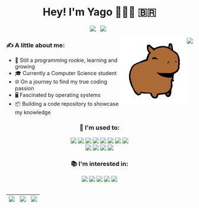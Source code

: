 <!--
Olá! Se você está lendo isso, provavelmente teve algum tipo de interesse em meu perfil.
Se você quiser usar este código para criar seu próprio perfil, fique à vontade!
A única coisa que peço é que você deixe o link para este repositório no seu perfil.
(e que substitua as informações com as suas, é claro)

Se você tiver alguma dúvida, pode me contatar pelo Discord, não tem problema.
-->

<!-- Título central -->
<h1 align="center">Hey! I'm Yago 👨🏻‍💻 🇧🇷</h1>

<!-- Seção de links para redes sociais ou contato -->
<!--
Coloque aqui os links para as suas redes sociais. Altere o "href" para o link que deseja usar
e o "src" para o ícone da rede social que deseja usar. Você pode encontrar todos os ícones
disponíveis em https://simpleicons.org/.
 -->
<div id="links" align="center" width="25">
  <a href="mailto:yagoprs.santoscontato@gmail.com"><img src="https://img.shields.io/badge/-Gmail-%23333?style=for-the-badge&logo=gmail&logoColor=white"></a> &nbsp;
  <a href="https://discord.gg/NbMQUPjHz7"><img src="https://img.shields.io/badge-Discord-5865F2?style=for-the-badge&logo=discord&logoColor=white"></a> &nbsp;
</div>

<!-- Seção de introdução pessoal -->
<!--
Coloque aqui as suas informações pessoais. Eu recomendo que você faça um texto curto, mas
que seja o suficiente para que as pessoas saibam quem você é. Seja criativo!
 -->
<p id="bio"></p>

<!-- Imagens à direita -->
<!--
Coloque aqui as imagens que você deseja exibir à direita do seu perfil. Você pode colocar
quantas imagens quiser, mas eu recomendo que você não coloque mais do que 2. Você pode
também alterar o tamanho das imagens, mas eu recomendo que você não altere o tamanho
vertical das imagens, pois isso pode quebrar o layout do seu perfil.
 
Além disso, não utilize as mesmas imagens que eu estou usando aqui. Você pode encontrar
imagens gratuitas pela internet ou criar as suas próprias (como eu fiz).
 -->
<div id="image">
  <img src="assets/laptopLinux.gif" height="170" align="right"/>
  <img src="assets/capybara.gif" height="180" align="right"/>
</div>


<!-- Seção de informações pessoais -->
<!--
Coloque aqui as suas informações pessoais. Você pode colocar quantas informações quiser,
mas eu recomendo que você deixe o tamanho da lista proporcional ao tamanho da imagem que
você colocou ao lado dessa lista.

Aqui, você pode colocar informações como o seu nome, idade, localização, ou fazer como eu
e colocar informações mais pessoais, como hobbies, interesses, etc.
 -->
<div id="aboutme" align="left"> 
  <h3>✍ A little about me:</h3>
  <ul>
    <li>🌱 Still a programming rookie, learning and growing</li>
    <li>🎓 Currently a Computer Science student</li>
    <li>🌐 On a journey to find my true coding passion</li>
    <li>🖥️ Fascinated by operating systems</li>
    <li>📦 Building a code repository to showcase my knowledge</li>
  </ul>
</div>


<!-- Seção de habilidades e ferramentas -->
<!--
Coloque aqui as suas habilidades e ferramentas que você utiliza. Você pode colocar quantas
habilidades e ferramentas quiser. Eu recomendo colocar em grande quantidade mas não exagere.

Essa seção é dividida em duas partes: "I'm used to" e "I'm interested in".
-->
<div id="tech" align="center">
  <div id="skills">
    <!--
    Coloque aqui colocar as habilidades e ferramentas que você já utiliza ou tem mais
    experiência. Não tem problema colocar muitas, mostre o que você sabe!
    -->
    <h3>🧠 I'm used to:</h3>
    <!-- Deixe o "#" em href para tornar os links não clicáveis -->
    <a href="#"><img src="https://img.shields.io/badge/Python-blue?style=for-the-badge&logo=python&logoColor=white"></a>
    <a href="#"><img src="https://img.shields.io/badge/Java-orange?style=for-the-badge&logo=java&logoColor=white"></a>
    <a href="#"><img src="https://img.shields.io/badge/C-A8B9CC?style=for-the-badge&logo=c&logoColor=white"></a>
    <a href="#"><img src="https://img.shields.io/badge/C++-blue?style=for-the-badge&logo=c%2B%2B&logoColor=white"></a>
    <a href="#"><img src="https://img.shields.io/badge/Git-F05032?style=for-the-badge&logo=git&logoColor=white"></a>
    <a href="#"><img src="https://img.shields.io/badge/Bash-4EAA25?style=for-the-badge&logo=gnu-bash&logoColor=white"></a>
    <a href="#"><img src="https://img.shields.io/badge/Vim-019733?style=for-the-badge&logo=vim&logoColor=white"></a>
    <a href="#"><img src="https://img.shields.io/badge/VS%20Code-007ACC?style=for-the-badge&logo=visual-studio-code&logoColor=white"></a><br>
    <a href="#"><img src="https://img.shields.io/badge/Linux-FCC624?style=for-the-badge&logo=linux&logoColor=white"></a>
    <a href="#"><img src="https://img.shields.io/badge/Windows-0078D6?style=for-the-badge&logo=windows&logoColor=white"></a>
    <a href="#"><img src="https://img.shields.io/badge/Canva-00C4CC?style=for-the-badge&logo=canva&logoColor=white"></a>
    <a href="#"><img src="https://img.shields.io/badge/Notion-000000?style=for-the-badge&logo=notion&logoColor=white"></a>
  </div>
  
  <div id="interesting">
    <!--
    Coloque aqui as habilidades e ferramentas que você tem interesse em aprender. Aqui eu
    recomendo que você coloque poucas, mas que você REALMENTE tenha interesse em aprender.
    -->
    <h3>📚 I'm interested in:</h3>
    <!-- Deixe o "#" em href para tornar os links não clicáveis -->
    <a href="#"><img src="https://img.shields.io/badge/Raspberry%20Pi-C51A4A?style=for-the-badge&logo=raspberry-pi&logoColor=white"></a>
    <a href="#"><img src="https://img.shields.io/badge/Docker-2496ED?style=for-the-badge&logo=docker&logoColor=white"></a>
    <a href="#"><img src="https://img.shields.io/badge/Debian-A81D33?style=for-the-badge&logo=debian&logoColor=white"></a>
    <a href="#"><img src="https://img.shields.io/badge/Arch-1793D1?style=for-the-badge&logo=arch-linux&logoColor=white"></a>
    <a href="#"><img src="https://img.shields.io/badge/Kali-557C94?style=for-the-badge&logo=kali-linux&logoColor=white"></a>
  </div>
</div>

<br>

<!-- Seção de estatísticas -->
<!--
Aqui eu fiz uma seção de estatísticas para o meu perfil. Você pode fazer uma também, mas
eu recomendo que você não copie o meu código. Você pode pesquisar por outras formas de
fazer uma seção de estatísticas para o seu perfil.

Caso esteja se perguntando, sim, existem outras formas de fazer essa mesma seção de
estatísticas usando tables, mas fiquei com preguiça de fazer isso. Simples assim.

Caso insista em utilizar, você pode alterar o tema das estatísticas e o nome de usuário
para o seu nome de usuário do GitHub. Você pode encontrar mais temas em
https://github.com/vn7n24fzkq/github-profile-summary-cards
-->

| ![](http://github-profile-summary-cards.vercel.app/api/cards/stats?username=yagoprssantos&&theme=gruvbox) | ![](http://github-profile-summary-cards.vercel.app/api/cards/repos-per-language?username=yagoprssantos&hide=Html&&theme=gruvbox) | ![](http://github-profile-summary-cards.vercel.app/api/cards/most-commit-language?username=yagoprssantos&&theme=gruvbox) |
| :-: | :-: | :-: |

<!--
Bom, é isso! Espero que você tenha gostado do meu perfil e que tenha conseguido criar o
seu próprio perfil. Recomendo seriamente que você não copie o meu código, fazer o seu
próprio código é uma ótima forma de aprender e de sentir orgulho do seu trabalho.

Mas se você insistir em utilizar, não tem problema, eu não vou te impedir. Só peço que
você deixe o link para este repositório no seu perfil, é o mínimo que você pode fazer,
não é mesmo? ;)
-->